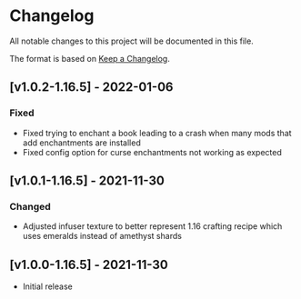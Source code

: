 # Changelog
All notable changes to this project will be documented in this file.

The format is based on [Keep a Changelog].

## [v1.0.2-1.16.5] - 2022-01-06
### Fixed
- Fixed trying to enchant a book leading to a crash when many mods that add enchantments are installed
- Fixed config option for curse enchantments not working as expected

## [v1.0.1-1.16.5] - 2021-11-30
### Changed
- Adjusted infuser texture to better represent 1.16 crafting recipe which uses emeralds instead of amethyst shards

## [v1.0.0-1.16.5] - 2021-11-30
- Initial release

[Keep a Changelog]: https://keepachangelog.com/en/1.0.0/
